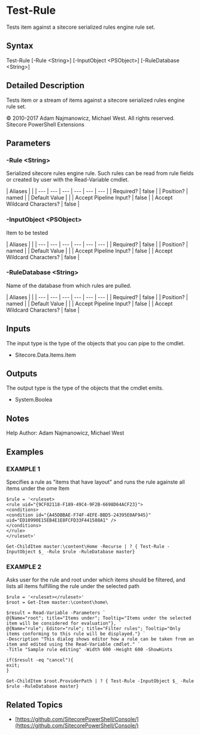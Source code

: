 # Test-Rule

Tests item against a sitecore serialized rules engine rule set.

## Syntax

Test-Rule \[-Rule &lt;String&gt;\] \[-InputObject &lt;PSObject&gt;\] \[-RuleDatabase &lt;String&gt;\]

## Detailed Description

Tests item or a stream of items against a sitecore serialized rules engine rule set.

© 2010-2017 Adam Najmanowicz, Michael West. All rights reserved. Sitecore PowerShell Extensions

## Parameters

### -Rule  &lt;String&gt;

Serialized sitecore rules engine rule. Such rules can be read from rule fields or created by user with the Read-Variable cmdlet.

| Aliases |  |
| --- | --- | --- | --- | --- | --- |
| Required? | false |
| Position? | named |
| Default Value |  |
| Accept Pipeline Input? | false |
| Accept Wildcard Characters? | false |

### -InputObject  &lt;PSObject&gt;

Item to be tested

| Aliases |  |
| --- | --- | --- | --- | --- | --- |
| Required? | false |
| Position? | named |
| Default Value |  |
| Accept Pipeline Input? | false |
| Accept Wildcard Characters? | false |

### -RuleDatabase  &lt;String&gt;

Name of the database from which rules are pulled.

| Aliases |  |
| --- | --- | --- | --- | --- | --- |
| Required? | false |
| Position? | named |
| Default Value |  |
| Accept Pipeline Input? | false |
| Accept Wildcard Characters? | false |

## Inputs

The input type is the type of the objects that you can pipe to the cmdlet.

* Sitecore.Data.Items.Item 

## Outputs

The output type is the type of the objects that the cmdlet emits.

* System.Boolea 

## Notes

Help Author: Adam Najmanowicz, Michael West

## Examples

### EXAMPLE 1

Specifies a rule as "items that have layout" and runs the rule againste all items under the ome Item

```text
$rule = '<ruleset>
<rule uid="{9CF02118-F189-49C4-9F2B-6698D64ACF23}">
<conditions>
<condition id="{A45DBBAE-F74F-4EFE-BBD5-24395E0AF945}" uid="ED10990E15EB4E1E8FCFD33F441588A1" />
</conditions>
</rule>
</ruleset>'

Get-ChildItem master:\content\Home -Recurse | ? { Test-Rule -InputObject $_ -Rule $rule -RuleDatabase master}
```

### EXAMPLE 2

Asks user for the rule and root under which items should be filtered, and lists all items fulfilling the rule under the selected path

```text
$rule = '<ruleset></ruleset>'
$root = Get-Item master:\content\home\ 

$result = Read-Variable -Parameters `
@{Name="root"; title="Items under"; Tooltip="Items under the selected item will be considered for evaluation"}, `
@{Name="rule"; Editor="rule"; title="Filter rules"; Tooltip="Only items conforming to this rule will be displayed."} `
-Description "This dialog shows editor how a rule can be taken from an item and edited using the Read-Variable cmdlet." `
-Title "Sample rule editing" -Width 600 -Height 600 -ShowHints

if($result -eq "cancel"){
exit;
}

Get-ChildItem $root.ProviderPath | ? { Test-Rule -InputObject $_ -Rule $rule -RuleDatabase master}
```

## Related Topics

* [https://github.com/SitecorePowerShell/Console/](https://github.com/SitecorePowerShell/Console/) 

